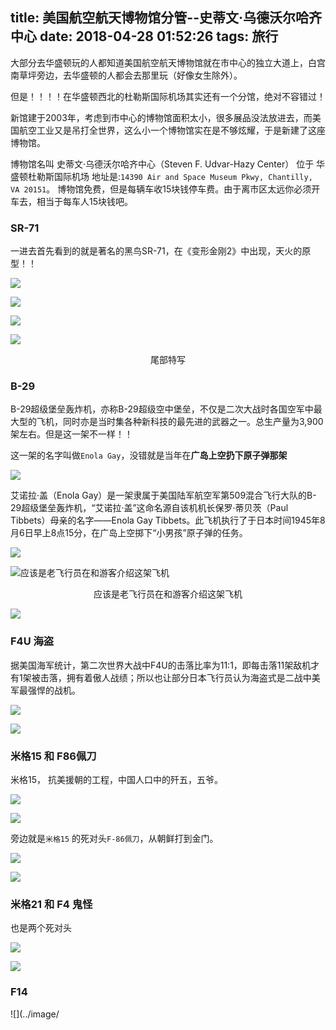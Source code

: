 title: 美国航空航天博物馆分管--史蒂文·乌德沃尔哈齐中心
date: 2018-04-28 01:52:26
tags: 旅行
---


大部分去华盛顿玩的人都知道美国航空航天博物馆就在市中心的独立大道上，白宫南草坪旁边，去华盛顿的人都会去那里玩（好像女生除外）。 

但是！！！！在华盛顿西北的杜勒斯国际机场其实还有一个分馆，绝对不容错过！

<!--more-->

新馆建于2003年，考虑到市中心的博物馆面积太小，很多展品没法放进去，而美国航空工业又是吊打全世界，这么小一个博物馆实在是不够炫耀，于是新建了这座博物馆。

博物馆名叫 史蒂文·乌德沃尔哈齐中心（Steven F. Udvar-Hazy Center） 位于 华盛顿杜勒斯国际机场 地址是:`14390 Air and Space Museum Pkwy, Chantilly, VA 20151`。 博物馆免费，但是每辆车收15块钱停车费。由于离市区太远你必须开车去，相当于每车人15块钱吧。

### SR-71

一进去首先看到的就是著名的黑鸟SR-71，在《变形金刚2》中出现，天火的原型！！

![](../image/fc58ab75-dce6-4a70-9071-7dceab020bde.jpg)

![](../image/bf724caa-341c-4e9d-9624-bf0a0f7a8968.jpg)

![](../image/db8ab4ea-32ac-402d-8cac-bab6cad3b7f1.jpg)

![](../image/a6f5fa87-9532-4e7a-815b-98c832d56381.jpg)
<center>尾部特写</center>

### B-29

B-29超级堡垒轰炸机，亦称B-29超级空中堡垒，不仅是二次大战时各国空军中最大型的飞机，同时亦是当时集各种新科技的最先进的武器之一。总生产量为3,900架左右。但是这一架不一样！！

这一架的名字叫做`Enola Gay`，没错就是当年在**广岛上空扔下原子弹那架**

![](../image/0ad76273-45b9-4b01-a37f-279d43cecd1e.jpg)



艾诺拉·盖（Enola Gay）是一架隶属于美国陆军航空军第509混合飞行大队的B-29超级堡垒轰炸机，“艾诺拉·盖”这命名源自该机机长保罗·蒂贝茨（Paul Tibbets）母亲的名字——Enola Gay Tibbets。此飞机执行了于日本时间1945年8月6日早上8点15分，在广岛上空掷下“小男孩”原子弹的任务。

![](../image/4f5174a2-5a73-4ad4-9233-e1825ff49628.JPG)


![应该是老飞行员在和游客介绍这架飞机](../image/700b7177-1419-4157-acb8-b7998bfac18e.jpg)
<center>应该是老飞行员在和游客介绍这架飞机</center>

![](../image/85e80919-a859-420e-8815-2370f9fc8f3e.jpg)


### F4U 海盗

据美国海军统计，第二次世界大战中F4U的击落比率为11:1，即每击落11架敌机才有1架被击落，拥有着傲人战绩；所以也让部分日本飞行员认为海盗式是二战中美军最强悍的战机。

![](../image/5b634cd3-02c0-4b93-97bd-8f49277ef19c.JPG)

![](../image/ea26a15d-b739-4b40-80b5-ea0ad5292310.jpg)


### 米格15 和 F86佩刀

米格15， 抗美援朝的工程，中国人口中的歼五，五爷。

![](../image/7b520fec-2135-4a03-99fd-9bf90e0b838a.jpg)

![](../image/6d7cb690-7da9-4bfb-b234-c49babc992db.jpg)


旁边就是`米格15` 的死对头`F-86佩刀`，从朝鲜打到金门。

![](../image/479680af-2d09-4056-8ef7-5dcc3c9c1392.jpg)

![](../image/bd667c6d-1989-47e1-adfb-4dd757c390f4.jpg)

### 米格21 和 F4 鬼怪

也是两个死对头

![](../image/a2cabc25-a68a-4314-837a-4ed675682db2.jpg)

![](../image/07787e50-0dd3-4b30-abb4-507a3b921a38.jpg)

### F14



![](../image/
